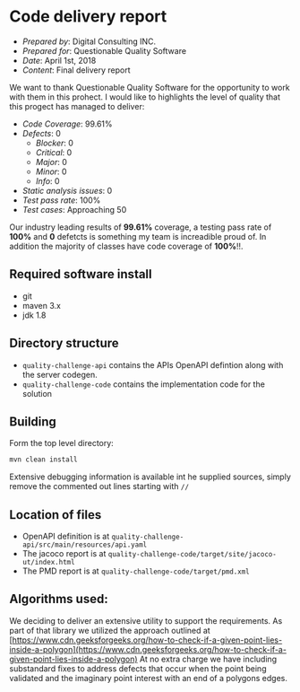 # Code delivery report

- _Prepared by_: Digital Consulting INC.
- _Prepared for_: Questionable Quality Software
- _Date_: April 1st, 2018
- _Content_: Final delivery report

We want to thank Questionable Quality Software for the opportunity to work with them in this prohect. I would like to highlights the level of quality that this progect has managed to deliver:

- _Code Coverage_: 99.61%
- _Defects_: 0
  - _Blocker_: 0
  - _Critical_: 0
  - _Major_: 0
  - _Minor_: 0
  - _Info_: 0
- _Static analysis issues_: 0
- _Test pass rate_: 100%
- _Test cases_: Approaching 50

Our industry leading results of **99.61%** coverage, a testing pass rate of **100%** and **0** defetcts is something my team is increadible proud of. In addition the majority of classes have code coverage of **100%**!!.

## Required software install

- git
- maven 3.x
- jdk 1.8

## Directory structure

- `quality-challenge-api` contains the APIs OpenAPI defintion along with the server codegen.
- `quality-challenge-code` contains the implementation code for the solution

## Building

Form the top level directory:

```bash
mvn clean install
```

Extensive debugging information is available int he supplied sources, simply remove the commented out lines starting with `//`

## Location of files

- OpenAPI definition is at `quality-challenge-api/src/main/resources/api.yaml`
- The jacoco report is at `quality-challenge-code/target/site/jacoco-ut/index.html`
- The PMD report is at `quality-challenge-code/target/pmd.xml`

## Algorithms used:

We deciding to deliver an extensive utility to support the requirements. As part of that library we utilized the approach outlined at [https://www.cdn.geeksforgeeks.org/how-to-check-if-a-given-point-lies-inside-a-polygon](https://www.cdn.geeksforgeeks.org/how-to-check-if-a-given-point-lies-inside-a-polygon) At no extra charge we have including substandard fixes to address defects that occur when the point being validated and the imaginary point interest with an end of a polygons edges.
